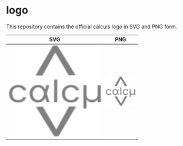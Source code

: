# logo
This repository contains the official calcuis logo in SVG and PNG form.


| SVG | PNG |
|-----|-----|
| [<img src="https://raw.githubusercontent.com/calcuis/logo/master/logo.svg" width="250" height="250">](https://github.com/calcuis/logo/blob/main/logo.svg) | [<img src="https://raw.githubusercontent.com/calcuis/logo/master/logo.png" width="80" height="80">](https://github.com/calcuis/logo/blob/main/logo.png) |
